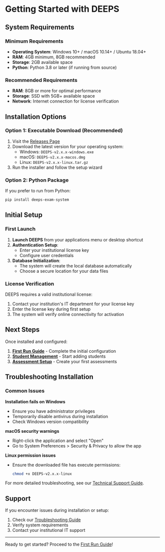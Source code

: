 # Getting Started with DEEPS

## System Requirements

### Minimum Requirements
- **Operating System**: Windows 10+ / macOS 10.14+ / Ubuntu 18.04+
- **RAM**: 4GB minimum, 8GB recommended
- **Storage**: 2GB available space
- **Python**: Python 3.8 or later (if running from source)

### Recommended Requirements
- **RAM**: 8GB or more for optimal performance
- **Storage**: SSD with 5GB+ available space
- **Network**: Internet connection for license verification

## Installation Options

### Option 1: Executable Download (Recommended)

1. Visit the [Releases Page](https://github.com/SamMachariaPhD/exam-system-releases/releases)
2. Download the latest version for your operating system:
   - Windows: `DEEPS-v2.x.x-windows.exe`
   - macOS: `DEEPS-v2.x.x-macos.dmg`
   - Linux: `DEEPS-v2.x.x-linux.tar.gz`
3. Run the installer and follow the setup wizard

### Option 2: Python Package

If you prefer to run from Python:

```bash
pip install deeps-exam-system
```

## Initial Setup

### First Launch

1. **Launch DEEPS** from your applications menu or desktop shortcut
2. **Authentication Setup**:
   - Enter your institutional license key
   - Configure user credentials
3. **Database Initialization**:
   - The system will create the local database automatically
   - Choose a secure location for your data files

### License Verification

DEEPS requires a valid institutional license:

1. Contact your institution's IT department for your license key
2. Enter the license key during first setup
3. The system will verify online connectivity for activation

## Next Steps

Once installed and configured:

1. **[First Run Guide](user-guide/first-run.md)** - Complete the initial configuration
2. **[Student Management](user-guide/student-management.md)** - Start adding students
3. **[Assessment Setup](user-guide/assessments.md)** - Create your first assessments

## Troubleshooting Installation

### Common Issues

**Installation fails on Windows**
- Ensure you have administrator privileges
- Temporarily disable antivirus during installation
- Check Windows version compatibility

**macOS security warnings**
- Right-click the application and select "Open"
- Go to System Preferences > Security & Privacy to allow the app

**Linux permission issues**
- Ensure the downloaded file has execute permissions:
  ```bash
  chmod +x DEEPS-v2.x.x-linux
  ```

For more detailed troubleshooting, see our [Technical Support Guide](technical/troubleshooting.md).

## Support

If you encounter issues during installation or setup:

1. Check our [Troubleshooting Guide](technical/troubleshooting.md)
2. Verify system requirements
3. Contact your institutional IT support

---

Ready to get started? Proceed to the [First Run Guide](user-guide/first-run.md)!